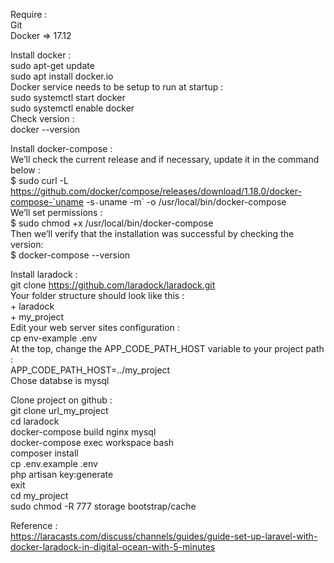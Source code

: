 Require : <br />
    Git <br />
    Docker => 17.12 <br />

Install docker : <br />
        sudo apt-get update <br />
        sudo apt install docker.io <br />
    Docker service needs to be setup to run at startup : <br />
        sudo systemctl start docker <br />
        sudo systemctl enable docker <br /> 
    Check version : <br />
        docker --version <br />

Install docker-compose : <br />
    We’ll check the current release and if necessary, update it in the command below : <br />
        $ sudo curl -L https://github.com/docker/compose/releases/download/1.18.0/docker-compose-`uname -s`-`uname -m` -o /usr/local/bin/docker-compose
    <br />
    We’ll set permissions : <br />
        $ sudo chmod +x /usr/local/bin/docker-compose <br />
    Then we’ll verify that the installation was successful by checking the version: <br />
        $ docker-compose --version  <br />

Install laradock :<br />
        git clone https://github.com/laradock/laradock.git <br />
    Your folder structure should look like this : <br />
        + laradock <br />
        + my_project <br />
    Edit your web server sites configuration : <br />
        cp env-example .env <br />
    At the top, change the APP_CODE_PATH_HOST variable to your project path : <br /> 
        APP_CODE_PATH_HOST=../my_project <br />
    Chose databse is mysql <br />

Clone project on github : <br />
    git clone url_my_project <br />
    cd laradock <br />
    docker-compose build nginx mysql <br />
    docker-compose exec workspace bash <br />
    composer install <br />
    cp .env.example .env <br />
    php artisan key:generate <br />
    exit <br />
    cd my_project <br />
    sudo chmod -R 777 storage bootstrap/cache <br />

Reference : <br />
    https://laracasts.com/discuss/channels/guides/guide-set-up-laravel-with-docker-laradock-in-digital-ocean-with-5-minutes <br />


